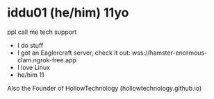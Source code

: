 # iddu01 (he/him) 11yo
ppl call me tech support

- I do stuff
- I got an Eaglercraft server, check it out: wss://hamster-enormous-clam.ngrok-free.app
- I love Linux
- he/him 11

Also the Founder of HollowTechnology (hollowtechnology.github.io)
<!---
iddu0/iddu0 is a ✨ special ✨ repository because its `README.md` (this file) appears on your GitHub profile.
You can click the Preview link to take a look at your changes.
--->
